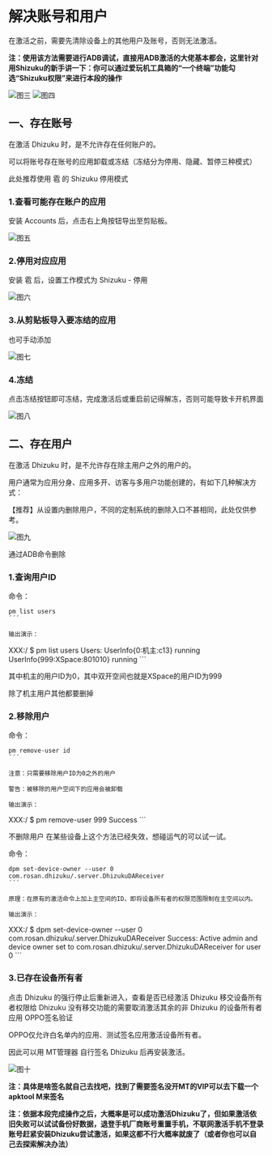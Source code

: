 # 解决账号和用户

在激活之前，需要先清除设备上的其他用户及账号，否则无法激活。

**注：使用该方法需要进行ADB调试，直接用ADB激活的大佬基本都会，这里针对用Shizuku的新手讲一下：你可以通过爱玩机工具箱的“一个终端”功能勾选“Shizuku权限”来进行本段的操作**

![图三](https://i0.hdslb.com/bfs/new_dyn/b402cf9f3c28c0f171e31a1bfde08189620655009.jpg@1053w_2223h_1c.webp)
![图四](https://i0.hdslb.com/bfs/new_dyn/43696851f58770483b47f5d88d40c26a620655009.jpg@1053w_2223h_1c.webp)

## 一、存在账号

在激活 Dhizuku 时，是不允许存在任何账户的。

可以将账号存在账号的应用卸载或冻结（冻结分为停用、隐藏、暂停三种模式）

此处推荐使用 雹 的 Shizuku 停用模式

### 1.查看可能存在账户的应用

安装 Accounts 后，点击右上角按钮导出至剪贴板。

![图五](https://i0.hdslb.com/bfs/new_dyn/6bc598539b48da6412ecf0ba12b88a5c620655009.jpg@1053w_843h_1c.webp)

### 2.停用对应应用

安装 雹 后，设置工作模式为 Shizuku - 停用

![图六](https://i0.hdslb.com/bfs/new_dyn/fffe793f618b6089872284b0098900f8620655009.jpg@1053w_2223h_1c.webp)

### 3.从剪贴板导入要冻结的应用

也可手动添加

![图七](https://i0.hdslb.com/bfs/new_dyn/fad5aa833eee168ab4a2abadcab2fb1e620655009.jpg@1053w_459h_1c.webp)

### 4.冻结

点击冻结按钮即可冻结，完成激活后或重启前记得解冻，否则可能导致卡开机界面

![图八](https://i0.hdslb.com/bfs/new_dyn/98b58483275f34f3db1ae31a94aab974620655009.jpg@1053w_894h_1c.webp)

## 二、存在用户

在激活 Dhizuku 时，是不允许存在除主用户之外的用户的。

用户通常为应用分身、应用多开、访客与多用户功能创建的，有如下几种解决方式：

【推荐】从设置内删除用户，不同的定制系统的删除入口不甚相同，此处仅供参考。

![图九](https://i0.hdslb.com/bfs/new_dyn/a09848d4ceada9e5fef18fc88df40dd6620655009.jpg@1053w_1086h_1c.webp)

通过ADB命令删除

### 1.查询用户ID

命令：
```
pm list users
´´´

输出演示：

```
XXX:/ $ pm list users
Users:
UserInfo{0:机主:c13} running
UserInfo{999:XSpace:801010} running
´´´

其中机主的用户ID为0，其中双开空间也就是XSpace的用户ID为999

除了机主用户其他都要删掉

### 2.移除用户

命令：
```
pm remove-user id
´´´

注意：只需要移除用户ID为0之外的用户

警告：被移除的用户空间下的应用会被卸载

输出演示：

```
XXX:/ $ pm remove-user 999
Success
´´´

不删除用户
在某些设备上这个方法已经失效，想碰运气的可以试一试。

命令：
```
dpm set-device-owner --user 0 com.rosan.dhizuku/.server.DhizukuDAReceiver
´´´

原理：在原有的激活命令上加上主空间的ID，即将设备所有者的权限范围限制在主空间以内。

输出演示：

```
XXX:/ $ dpm set-device-owner --user 0 com.rosan.dhizuku/.server.DhizukuDAReceiver
Success: Active admin and device owner set to com.rosan.dhizuku/.server.DhizukuDAReceiver for user 0
´´´

### 3.已存在设备所有者

点击 Dhizuku 的强行停止后重新进入，查看是否已经激活 Dhizuku
移交设备所有者权限给 Dhizuku
没有移交功能的需要取消激活其余的非 Dhizuku 的设备所有者应用
OPPO签名验证

OPPO仅允许白名单内的应用、测试签名应用激活设备所有者。

因此可以用 MT管理器 自行签名 Dhizuku 后再安装激活。

![图十](https://i0.hdslb.com/bfs/new_dyn/20b6e9ed84f10f5ce4a653f3eb9edfc6620655009.jpg@1053w_2223h_1c.webp)

**注：具体是啥签名就自己去找吧，找到了需要签名没开MT的VIP可以去下载一个apktool M来签名**

**注：依据本段完成操作之后，大概率是可以成功激活Dhizuku了，但如果激活依旧失败可以试试备份好数据，退登手机厂商账号重置手机，不联网激活手机不登录账号赶紧安装Dhizuku尝试激活，如果这都不行大概率就废了（或者你也可以自己去探索解决办法）**